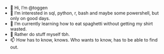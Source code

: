- 👋 Hi, I’m @toggen
- 👀 I’m interested in sql, python, r, bash and maybe some powershell, but only on good days. 
- 🌱 I’m currently learning how to eat spaghetti without getting my shirt wasted. 
- 💞️ Rather do stuff myself tbh. 
- 📫 How has to know, knows. Who wants to know, has to be able to find out.

<!---
toggen/toggen is a ✨ special ✨ repository because its `README.md` (this file) appears on your GitHub profile.
You can click the Preview link to take a look at your changes.
--->
